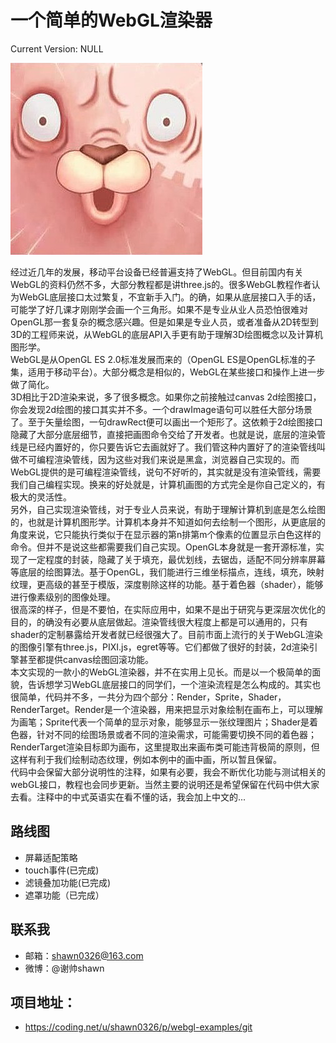 一个简单的WebGL渲染器
================================================
Current Version: NULL

 ![image](./test/resources/hi.png)

经过近几年的发展，移动平台设备已经普遍支持了WebGL。但目前国内有关WebGL的资料仍然不多，大部分教程都是讲three.js的。很多WebGL教程作者认为WebGL底层接口太过繁复，不宜新手入门。的确，如果从底层接口入手的话，可能学了好几课才刚刚学会画一个三角形。如果不是专业从业人员恐怕很难对OpenGL那一套复杂的概念感兴趣。但是如果是专业人员，或者准备从2D转型到3D的工程师来说，从WebGL的底层API入手更有助于理解3D绘图概念以及计算机图形学。<br>
WebGL是从OpenGL ES 2.0标准发展而来的（OpenGL ES是OpenGL标准的子集，适用于移动平台）。大部分概念是相似的，WebGL在某些接口和操作上进一步做了简化。<br>
3D相比于2D渲染来说，多了很多概念。如果你之前接触过canvas 2d绘图接口，你会发现2d绘图的接口其实并不多。一个drawImage语句可以胜任大部分场景了。至于矢量绘图，一句drawRect便可以画出一个矩形了。这依赖于2d绘图接口隐藏了大部分底层细节，直接把画图命令交给了开发者。也就是说，底层的渲染管线是已经内置好的，你只要告诉它去画就好了。我们管这种内置好了的渲染管线叫做不可编程渲染管线，因为这些对我们来说是黑盒，浏览器自己实现的。而WebGL提供的是可编程渲染管线，说句不好听的，其实就是没有渲染管线，需要我们自己编程实现。换来的好处就是，计算机画图的方式完全是你自己定义的，有极大的灵活性。<br>
另外，自己实现渲染管线，对于专业人员来说，有助于理解计算机到底是怎么绘图的，也就是计算机图形学。计算机本身并不知道如何去绘制一个图形，从更底层的角度来说，它只能执行类似于在显示器的第n排第m个像素的位置显示白色这样的命令。但并不是说这些都需要我们自己实现。OpenGL本身就是一套开源标准，实现了一定程度的封装，隐藏了关于填充，最优划线，去锯齿，适配不同分辨率屏幕等底层的绘图算法。基于OpenGL，我们能进行三维坐标描点，连线，填充，映射纹理，更高级的甚至于模版，深度剔除这样的功能。基于着色器（shader），能够进行像素级别的图像处理。<br>
很高深的样子，但是不要怕，在实际应用中，如果不是出于研究与更深层次优化的目的，的确没有必要从底层做起。渲染管线很大程度上都是可以通用的，只有shader的定制暴露给开发者就已经很强大了。目前市面上流行的关于WebGL渲染的图像引擎有three.js，PIXI.js，egret等等。它们都做了很好的封装，2d渲染引擎甚至都提供canvas绘图回滚功能。<br>
本文实现的一款小的WebGL渲染器，并不在实用上见长。而是以一个极简单的面貌，告诉想学习WebGL底层接口的同学们，一个渲染流程是怎么构成的。其实也很简单，代码并不多，一共分为四个部分：Render，Sprite，Shader，RenderTarget。Render是一个渲染器，用来把显示对象绘制在画布上，可以理解为画笔；Sprite代表一个简单的显示对象，能够显示一张纹理图片；Shader是着色器，针对不同的绘图场景或者不同的渲染需求，可能需要切换不同的着色器；RenderTarget渲染目标即为画布，这里提取出来画布类可能违背极简的原则，但这样有利于我们绘制动态纹理，例如本例中的画中画，所以暂且保留。<br>
代码中会保留大部分说明性的注释，如果有必要，我会不断优化功能与测试相关的webGL接口，教程也会同步更新。当然主要的说明还是希望保留在代码中供大家去看。注释中的中式英语实在看不懂的话，我会加上中文的...

路线图
--
* 屏幕适配策略
* touch事件(已完成)
* 滤镜叠加功能(已完成)
* 遮罩功能（已完成）

联系我
--
* 邮箱：shawn0326@163.com
* 微博：@谢帅shawn

项目地址：
--
* https://coding.net/u/shawn0326/p/webgl-examples/git
